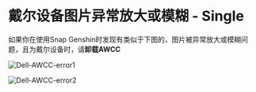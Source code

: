 # 戴尔设备图片异常放大或模糊 - Single

如果你在使用Snap Genshin时发现有类似于下图的，图片被异常放大或模糊问题，且为戴尔设备时，请**卸载AWCC**

![Dell-AWCC-error1](img\Dell-AWCC-error1.jpg)

![Dell-AWCC-error2](img\Dell-AWCC-error2.jpg)